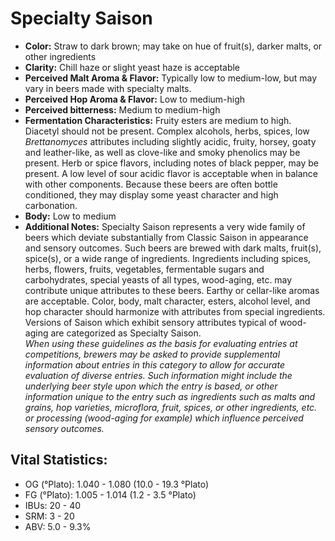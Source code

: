 # Specialty Saison

- **Color:** Straw to dark brown; may take on hue of fruit(s), darker malts, or other ingredients
- **Clarity:** Chill haze or slight yeast haze is acceptable
- **Perceived Malt Aroma & Flavor:** Typically low to medium-low, but may vary in beers made with specialty malts.
- **Perceived Hop Aroma & Flavor:** Low to medium-high
- **Perceived bitterness:** Medium to medium-high
- **Fermentation Characteristics:** Fruity esters are medium to high. Diacetyl should not be present. Complex alcohols, herbs, spices, low _Brettanomyces_ attributes including slightly acidic, fruity, horsey, goaty and leather-like, as well as clove-like and smoky phenolics may be present. Herb or spice flavors, including notes of black pepper, may be present. A low level of sour acidic flavor is acceptable when in balance with other components. Because these beers are often bottle conditioned, they may display some yeast character and high carbonation.
- **Body:** Low to medium
- **Additional Notes:** Specialty Saison represents a very wide family of beers which deviate substantially from Classic Saison in appearance and sensory outcomes. Such beers are brewed with dark malts, fruit(s), spice(s), or a wide range of ingredients. Ingredients including spices, herbs, flowers, fruits, vegetables, fermentable sugars and carbohydrates, special yeasts of all types, wood-aging, etc. may contribute unique attributes to these beers. Earthy or cellar-like aromas are acceptable. Color, body, malt character, esters, alcohol level, and hop character should harmonize with attributes from special ingredients. Versions of Saison which exhibit sensory attributes typical of wood-aging are categorized as Specialty Saison. <br/>
_When using these guidelines as the basis for evaluating entries at competitions, brewers may be asked to provide supplemental information about entries in this category to allow for accurate evaluation of diverse entries. Such information might include the underlying beer style upon which the entry is based, or other information unique to the entry such as ingredients such as malts and grains, hop varieties, microflora, fruit, spices, or other ingredients, etc. or processing (wood-aging for example) which influence perceived sensory outcomes._

## Vital Statistics:

- OG (°Plato): 1.040 - 1.080 (10.0 - 19.3 °Plato)
- FG (°Plato): 1.005 - 1.014 (1.2 - 3.5 °Plato) 
- IBUs: 20 - 40
- SRM: 3 - 20
- ABV: 5.0 - 9.3% 
